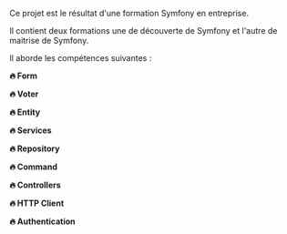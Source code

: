 Ce projet est le résultat d'une formation Symfony en entreprise.

Il contient deux formations une de découverte de Symfony et l'autre de maitrise de Symfony.

Il aborde les compétences suivantes : 

**🔥 Form**

**🔥 Voter**

**🔥 Entity**

**🔥 Services**

**🔥 Repository**

**🔥 Command**

**🔥 Controllers**

**🔥 HTTP Client**

**🔥 Authentication**

